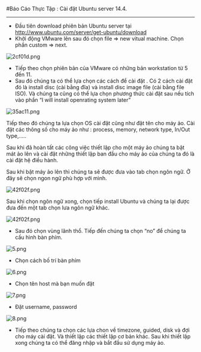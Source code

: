 #Báo Cáo Thực Tập : Cài đặt Ubuntu server 14.4.

****

-	Đầu tiên download phiên bản Ubuntu server tại http://www.ubuntu.com/server/get-ubuntu/download
-	Khởi động VMware lên sau đó chọn file => new vitual machine. Chọn phần custom => next.

![2cf01d.png](http://i.imgur.com/Ihl8RNg.png)


-	Tiếp theo chọn phiên bản của VMware có những bản workstation từ 5 đến 11.
-	Sau đó chúng ta có thể lựa chọn các cách để cài đặt . Có 2 cách cài đặt đó là install disc (cài bằng đĩa) và install disc image file (cài bằng file ISO). Và chúng ta cũng có thể lựa chọn phương thức cài đặt sau nếu tích vào phần “I will install openrating system later”


![35ac11.png](http://i.imgur.com/72URR8K.png)


Tiếp theo đó chúng ta lựa chọn OS cài đặt cũng như đặt tên cho máy ảo. Cài đặt các thông số cho máy ảo như  : process, memory, network type, In/Out type,…..

Sau khi đã hoàn tất các công việc thiết lập cho một máy ảo chúng ta bật mát ảo lên và cài đặt những thiết lập ban đầu cho máy ảo của chúng ta đó là cài đặt hệ điều hành.

Sau khi bật máy ảo lên thì chúng ta sẽ được đưa vào tab chọn ngôn ngữ. Ở đây sẽ chọn ngon ngữ phù hợp với mình.


![42f02f.png](http://i.imgur.com/y9Cx4eB.png)


Sau khi chọn ngôn ngữ xong, chọn tiếp install Ubuntu và chúng ta lại được đưa đến một tab chọn lưa ngôn ngữ khác.

![42f02f.png](http://i.imgur.com/CZOQUFg.png)

-	Sau đó chọn vùng lãnh thổ. Tiếp đến chúng ta chọn “no” để chúng ta cấu hình bàn phím.


![5.png](http://i.imgur.com/ml4b1oI.png)


-	Chọn cách bố trí bàn phím


![6.png](http://i.imgur.com/F1xYACJ.png)


-	Chọn tên host mà bạn muốn đặt 



![7.png](http://i.imgur.com/ekCcaQZ.png)


-	Đặt username, password


![8.png](http://i.imgur.com/GFwzNAn.png)


-	Tiếp theo chúng ta chọn các lựa chon về timezone, guided, disk và đợi cho máy cài đặt. Và thiết lập các thiết lập cơ bản khác. Sau khi thiết lập xong chúng ta có thể đăng nhập và bắt đầu sử dụng máy ảo.


